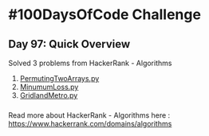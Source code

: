 # #100DaysOfCode Challenge
## Day 97: Quick Overview
Solved 3 problems from HackerRank - Algorithms
1. [PermutingTwoArrays.py](https://github.com/sandeep-krishna/100DaysOfCode/blob/master/Day%2097/PermutingTwoArrays.py)
2. [MinumumLoss.py](https://github.com/sandeep-krishna/100DaysOfCode/blob/master/Day%2097/MinumumLoss.py)
3. [GridlandMetro.py](https://github.com/sandeep-krishna/100DaysOfCode/blob/master/Day%2097/GridlandMetro.py)
### 
Read more about HackerRank - Algorithms here : https://www.hackerrank.com/domains/algorithms